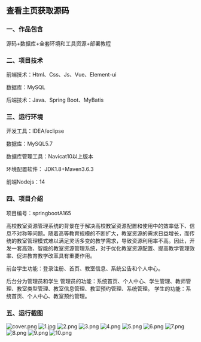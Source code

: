  
## 查看主页获取源码


### 一、作品包含

源码+数据库+全套环境和工具资源+部署教程

### 二、项目技术

前端技术：Html、Css、Js、Vue、Element-ui

数据库：MySQL

后端技术：Java、Spring Boot、MyBatis

  

### 三、运行环境

开发工具：IDEA/eclipse

数据库：MySQL5.7

数据库管理工具：Navicat10以上版本

环境配置软件： JDK1.8+Maven3.6.3

前端Nodejs：14


### 四、项目介绍
项目编号：springbootA165

高校教室资源管理系统的背景在于解决高校教室资源配置和使用中的效率低下、信息不对称等问题。随着高等教育规模的不断扩大，教室资源的需求日益增长，而传统的教室管理模式难以满足灵活多变的教学需求，导致资源利用率不高。因此，开发一套高效、智能的教室资源管理系统，对于优化教室资源配置、提高教学管理效率、促进教育教学改革具有重要作用。

前台学生功能：登录注册、首页、教室信息、系统公告和个人中心。

后台分为管理员和学生
管理员的功能：系统首页、个人中心、学生管理、教师管理、教室类型管理、教室信息管理、教室预约管理、系统管理。
学生的功能：系统首页、个人中心、教室预约管理。

### 五、运行截图

![cover.png](./cover.png)
![1.jpg](./1.jpg)
![2.png](./2.png)
![3.png](./3.png)
![4.png](./4.png)
![5.png](./5.png)
![6.png](./6.png)
![7.png](./7.png)
![8.png](./8.png)
![9.png](./9.png)
![10.png](./10.png)




  
